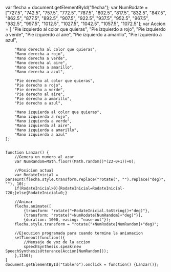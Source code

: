var flecha = document.getElementById("flecha");
	var NumRodate = ["727.5", "742.5", "757.5", "772.5", "787.5", "802.5", "817.5", "832.5", "847.5", "862.5", "877.5", "892.5", "907.5", "922.5", "937.5", "952.5", "967.5", "982.5", "997.5", "1012.5", "1027.5", "1042.5", "1057.5", "1072.5"];
	var Accion = [
		"Pie izquierdo al color que quieras",
		"Pie izquierdo a rojo",
		"Pie izquierdo a verde",
		"Pie izquierdo al aire",
		"Pie izquierdo a amarillo",
		"Pie izquierdo a azul",

		"Mano derecha al color que quieras",
		"Mano derecha a rojo",
		"Mano derecha a verde",
		"Mano derecha al aire",
		"Mano derecha a amarillo",
		"Mano derecha a azul",

		"Pie derecho al color que quieras",
		"Pie derecho a rojo",
		"Pie derecho a verde",
		"Pie derecho al aire",
		"Pie derecho a amarillo",
		"Pie derecho a azul",

		"Mano izquierda al color que quieras",
		"Mano izquierda a rojo",
		"Mano izquierda a verde",
		"Mano izquierda al aire",
		"Mano izquierda a amarillo",
		"Mano izquierda a azul"
	];


	function Lanzar() {
		//Genera un numero al azar
		var NumRandom=Math.floor((Math.random()*(23-0+1))+0);

		//Posicion actual
		var RodateInicial = parseInt(flecha.style.transform.replace("rotate(", "").replace("deg)", ""), 10);
		if(RodateInicial>0){RodateInicial=RodateInicial-720;}else{RodateInicial=0;}

		//Animar
		flecha.animate([
			{transform: "rotate("+RodateInicial.toString()+"deg)"},
			{transform: "rotate("+NumRodate[NumRandom]+"deg)"}],
			{duration: 1000, easing: "ease-out"});
		flecha.style.transform = "rotate("+NumRodate[NumRandom]+"deg)";

		//Ejecucion programada para cuando termine la aniamacion
		setTimeout(function(){
			//Mensaje de voz de la accion
			speechSynthesis.speak(new SpeechSynthesisUtterance(Accion[NumRandom]));
		},1150);
	}
	document.getElementById("tablero").onclick = function() {Lanzar()};